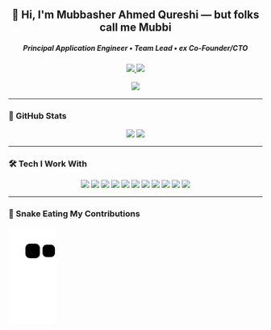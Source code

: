 <h2 align="center">👋 Hi, I'm Mubbasher Ahmed Qureshi — but folks call me <strong>Mubbi</strong></h2>

<h5 align="center">Principal Application Engineer • Team Lead • ex Co-Founder/CTO</h5>

<div align="center">
  <a href="https://www.linkedin.com/in/mubbiqureshi/" target="_blank">
    <img src="https://img.shields.io/static/v1?message=LinkedIn&logo=linkedin&label=&color=0077B5&logoColor=white&style=for-the-badge" height="34" />
  </a>
  <a href="https://mubbiqureshi.medium.com/" target="_blank">
    <img src="https://img.shields.io/static/v1?message=Medium&logo=medium&label=&color=12100E&logoColor=white&style=for-the-badge" height="34" />
  </a>
</div>

<br />

<div align="center">
  <img src="https://visitor-badge.laobi.icu/badge?page_id=mubbi.mubbi" />
</div>

---

### 🧠 GitHub Stats

<div align="center">
  <img src="https://github-readme-stats.vercel.app/api?username=mubbi&show_icons=true&include_all_commits=true&count_private=true&theme=dark&hide_border=false" height="150" />
  <img src="https://github-readme-stats.vercel.app/api/top-langs?username=mubbi&layout=compact&langs_count=6&theme=dracula&hide_border=false" height="150" />
</div>

---

### 🛠️ Tech I Work With

<div align="center">
  <!-- Keep this section short or wrap with scrolling container if needed -->
  <img src="https://cdn.jsdelivr.net/gh/devicons/devicon/icons/javascript/javascript-original.svg" height="30" />
  <img src="https://cdn.jsdelivr.net/gh/devicons/devicon/icons/typescript/typescript-original.svg" height="30" />
  <img src="https://cdn.jsdelivr.net/gh/devicons/devicon/icons/react/react-original.svg" height="30" />
  <img src="https://cdn.jsdelivr.net/gh/devicons/devicon/icons/nextjs/nextjs-original.svg" height="30" />
  <img src="https://cdn.jsdelivr.net/gh/devicons/devicon/icons/laravel/laravel-original.svg" height="30" />
  <img src="https://cdn.jsdelivr.net/gh/devicons/devicon/icons/php/php-original.svg" height="30" />
  <img src="https://cdn.jsdelivr.net/gh/devicons/devicon/icons/docker/docker-original.svg" height="30" />
  <img src="https://cdn.jsdelivr.net/gh/devicons/devicon/icons/kubernetes/kubernetes-plain.svg" height="30" />
  <img src="https://cdn.jsdelivr.net/gh/devicons/devicon/icons/aws/aws-original.svg" height="30" />
  <img src="https://cdn.jsdelivr.net/gh/devicons/devicon/icons/mysql/mysql-original.svg" height="30" />
  <img src="https://cdn.jsdelivr.net/gh/devicons/devicon/icons/mongodb/mongodb-original.svg" height="30" />
</div>

---

### 🐍 Snake Eating My Contributions

<img src="https://raw.githubusercontent.com/mubbi/mubbi/output/github-contribution-grid-snake.svg" />



